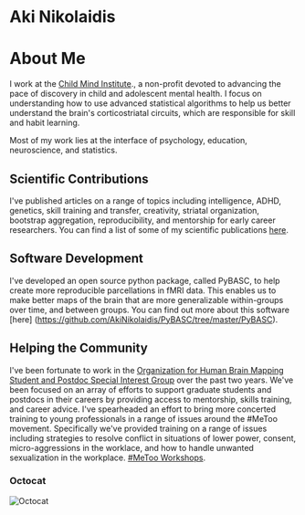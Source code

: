 # Aki Nikolaidis




# About Me

I work at the [Child Mind Institute](https://childmind.org/center/center-developing-brain/)., a non-profit devoted to advancing the pace of discovery in child and adolescent mental health. I focus on understanding how to use advanced statistical algorithms to help us better understand the brain's corticostriatal circuits, which are responsible for skill and habit learning.

Most of my work lies at the interface of psychology, education, neuroscience, and statistics.

## Scientific Contributions

I've published articles on a range of topics including intelligence, ADHD, genetics, skill training and transfer, creativity, striatal organization, bootstrap aggregation, reproducibility, and mentorship for early career researchers. You can find a list of some of my scientific publications [here](https://scholar.google.com/citations?user=mGfNXcQAAAAJ&hl=en).

## Software Development

I've developed an open source python package, called PyBASC, to help create more reproducible parcellations in fMRI data. This enables us to make better maps of the brain that are more generalizable within-groups over time, and between groups. You can find out more about this software [here] (https://github.com/AkiNikolaidis/PyBASC/tree/master/PyBASC).

## Helping the Community

I've been fortunate to work in the [Organization for Human Brain Mapping Student and Postdoc Special Interest Group](https://ohbm-trainees.squarespace.com/) over the past two years. We've been focused on an array of efforts to support graduate students and postdocs in their careers by providing access to mentorship, skills training, and career advice. I've spearheaded an effort to bring more concerted training to young professionals in a range of issues around the #MeToo movement. Specifically we've provided training on a range of issues including strategies to resolve conflict in situations of lower power, consent, micro-aggressions in the worklace, and how to handle unwanted sexualization in the workplace. [#MeToo Workshops](https://ohbm-trainees.squarespace.com/metoo/).



### Octocat
![Octocat](https://github.githubassets.com/images/icons/emoji/octocat.png)

